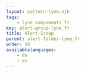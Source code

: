 ```yaml
---
layout: pattern-lyne.njk
tags: 
    - lyne_components_fr
key: alert-group-lyne_fr
title: Alert-Group
parent: alert-folder-lyne_fr
order: 40
availablelanguages: 
    - de
    - en
---
```

